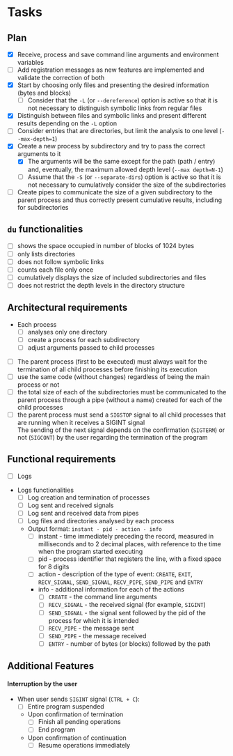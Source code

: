 # Tasks

## Plan
- [x] Receive, process and save command line arguments and environment variables
- [ ] Add registration messages as new features are implemented and validate the correction of both
- [x] Start by choosing only files and presenting the desired information (bytes and blocks)
  - [ ] Consider that the `-L` (or `--dereference`) option is active so that it is not necessary to distinguish symbolic links from regular files
- [x] Distinguish between files and symbolic links and present different results depending on the `-L` option
- [ ] Consider entries that are directories, but limit the analysis to one level (`--max-depth=1`)
- [x] Create a new process by subdirectory and try to pass the correct arguments to it
  - [x] The arguments will be the same except for the path (path / entry) and, eventually, the maximum allowed depth level (`--max depth=N-1`)
  - [ ] Assume that the `-S` (or `--separate-dirs`) option is active so that it is not necessary to cumulatively consider the size of the subdirectories
- [ ] Create pipes to communicate the size of a given subdirectory to the parent process and thus correctly present cumulative results, including for subdirectories

## `du` functionalities
- [ ] shows the space occupied in number of blocks of 1024 bytes
- [ ] only lists directories
- [ ] does not follow symbolic links
- [ ] counts each file only once
- [ ] cumulatively displays the size of included subdirectories and files
- [ ] does not restrict the depth levels in the directory structure

## Architectural requirements
- Each process
  - [ ] analyses only one directory
  - [ ] create a process for each subdirectory
  - [ ] adjust arguments passed to child processes
- [ ] The parent process (first to be executed) must always wait for the termination of all child processes before finishing its execution
- [ ] use the same code (without changes) regardless of being the main process or not
- [ ] the total size of each of the subdirectories must be communicated to the parent process through a pipe (without a name) created for each of the child processes
- [ ] the parent process must send a `SIGSTOP` signal to all child processes that are running when it receives a SIGINT signal  
  The sending of the next signal depends on the confirmation (`SIGTERM`) or not (`SIGCONT`) by the user regarding the termination of the program

## Functional requirements
- [ ] Logs
- Logs functionalities
  - [ ] Log creation and termination of processes
  - [ ] Log sent and received signals
  - [ ] Log sent and received data from pipes
  - [ ] Log files and directories analysed by each process
  - Output format: `instant - pid - action - info`
    - [ ] instant - time immediately preceding the record, measured in milliseconds and to 2 decimal places, with reference to the time when the program started executing
    - [ ] pid - process identifier that registers the line, with a fixed space for 8 digits
    - [ ] action - description of the type of event: `CREATE`, `EXIT`, `RECV_SIGNAL`, `SEND_SIGNAL`, `RECV_PIPE`, `SEND_PIPE` and `ENTRY`
    - info - additional information for each of the actions
      - [ ] `CREATE` - the command line arguments
      - [ ] `RECV_SIGNAL` - the received signal (for example, `SIGINT`)
      - [ ] `SEND_SIGNAL` - the signal sent followed by the pid of the process for which it is intended
      - [ ] `RECV_PIPE` - the message sent
      - [ ] `SEND_PIPE` - the message received
      - [ ] `ENTRY` - number of bytes (or blocks) followed by the path

## Additional Features
#### Interruption by the user
- When user sends `SIGINT` signal (`CTRL + C`):
  - [ ] Entire program suspended
  - Upon confirmation of termination
    - [ ] Finish all pending operations
    - [ ] End program
  - Upon confirmation of continuation
    - [ ] Resume operations immediately
